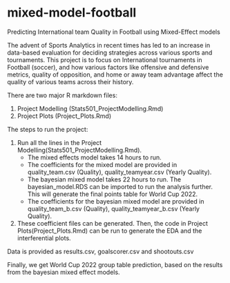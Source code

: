 # mixed-model-football
Predicting International team Quality in Football using Mixed-Effect models

The advent of Sports Analytics in recent times has led to an increase in data-based evaluation for deciding strategies across various sports and tournaments. This project is to focus on International tournaments in Football (soccer), and how various factors like offensive and defensive metrics, quality of opposition, and home or away team advantage affect the quality of various teams across their history.

There are two major R markdown files:

1. Project Modelling (Stats501_ProjectModelling.Rmd)
2. Project Plots (Project_Plots.Rmd)

The steps to run the project:

1. Run all the lines in the Project Modelling(Stats501_ProjectModelling.Rmd).
    - The mixed effects model takes 14 hours to run. 
    - The coefficients for the mixed model are provided in quality_team.csv (Quality), quality_teamyear.csv (Yearly Quality).
    - The bayesian mixed model takes 22 hours to run. The bayesian_model.RDS can be imported to run the analysis further. This will generate the final points table
      for World Cup 2022. 
    - The coefficients for the bayesian mixed model are provided in quality_team_b.csv (Quality), quality_teamyear_b.csv (Yearly Quality).
2. These coefficient files can be generated. Then, the code in Project Plots(Project_Plots.Rmd) can be run to generate the EDA and the interferential plots.

Data is provided as results.csv, goalscorer.csv and shootouts.csv

Finally, we get World Cup 2022 group table prediction, based on the results from the bayesian mixed effect models.